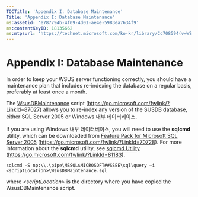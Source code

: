 ```yaml
---
TOCTitle: 'Appendix I: Database Maintenance'
Title: 'Appendix I: Database Maintenance'
ms:assetid: 'e787794b-4f09-4d01-ae4e-5983ea7634f9'
ms:contentKeyID: 18135662
ms:mtpsurl: 'https://technet.microsoft.com/ko-kr/library/Cc708594(v=WS.10)'
---
```


Appendix I: Database Maintenance
================================

In order to keep your WSUS server functioning correctly, you should have a maintenance plan that includes re-indexing the database on a regular basis, preferably at least once a month.

The [WsusDBMaintenance](https://go.microsoft.com/fwlink/?linkid=87027) script (https://go.microsoft.com/fwlink/?LinkId=87027) allows you to re-index any version of the SUSDB database, either SQL Server 2005 or Windows 내부 데이터베이스.

If you are using Windows 내부 데이터베이스, you will need to use the **sqlcmd** utility, which can be downloaded from [Feature Pack for Microsoft SQL Server 2005](https://go.microsoft.com/fwlink/?linkid=70728) (https://go.microsoft.com/fwlink/?LinkId=70728). For more information about the **sqlcmd** utility, see [sqlcmd Utility](https://go.microsoft.com/fwlink/?linkid=81183) (https://go.microsoft.com/fwlink/?LinkId=81183).

```
sqlcmd -S np:\\.\pipe\MSSQL$MICROSOFT##SSEE\sql\query –i <scriptLocation>\WsusDBMaintenance.sql
```
        
where *&lt;scriptLocation&gt;* is the directory where you have copied the WsusDBMaintenance script.
